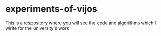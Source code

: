 # experiments-of-vijos
This is a respository where you will see the code and algorithms which I wirite for the university's work

